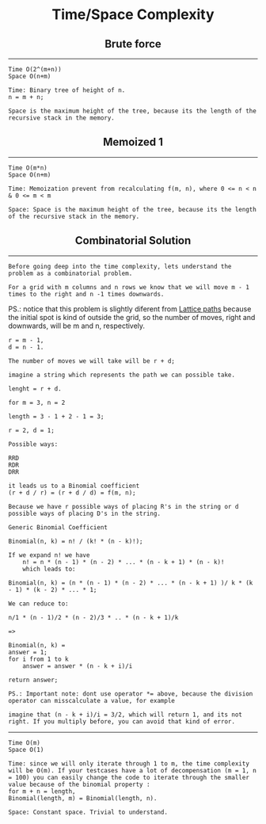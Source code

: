 # <center> Time/Space Complexity</center>


## <center> Brute force </center>
---

    Time O(2^(m+n))
    Space O(n+m) 

    Time: Binary tree of height of n.
    n = m + n; 
                
    Space is the maximum height of the tree, because its the length of the recursive stack in the memory.

## <center> Memoized 1 </center>
---
    Time O(m*n)
    Space O(n+m) 

    Time: Memoization prevent from recalculating f(m, n), where 0 <= n < n & 0 <= m < m 

    Space: Space is the maximum height of the tree, because its the length of the recursive stack in the memory.

## <center> Combinatorial Solution </center>
---

    Before going deep into the time complexity, lets understand the problem as a combinatorial problem.

    For a grid with m columns and n rows we know that we will move m - 1 times to the right and n -1 times downwards.

PS.: notice that this problem is slightly diferent from [Lattice paths](https://projecteuler.net/problem=15) because the initial spot is kind of outside the grid, so the number of moves, right and downwards, will be m and n, respectively.

    r = m - 1,
    d = n - 1.

    The number of moves we will take will be r + d;

    imagine a string which represents the path we can possible take.
    
    lenght = r + d.

    for m = 3, n = 2 

    length = 3 - 1 + 2 - 1 = 3;

    r = 2, d = 1;

    Possible ways:

    RRD
    RDR
    DRR

    it leads us to a Binomial coefficient
    (r + d / r) = (r + d / d) = f(m, n);

    Because we have r possible ways of placing R's in the string or d possible ways of placing D's in the string.

    Generic Binomial Coefficient

    Binomial(n, k) = n! / (k! * (n - k)!);

    If we expand n! we have 
        n! = n * (n - 1) * (n - 2) * ... * (n - k + 1) * (n - k)!
        which leads to:

    Binomial(n, k) = (n * (n - 1) * (n - 2) * ... * (n - k + 1) )/ k * (k - 1) * (k - 2) * ... * 1;

    We can reduce to:

    n/1 * (n - 1)/2 * (n - 2)/3 * .. * (n - k + 1)/k

    =>

    Binomial(n, k) =
    answer = 1;
    for i from 1 to k
        answer = answer * (n - k + i)/i
    
    return answer;

    PS.: Important note: dont use operator *= above, because the division operator can misscalculate a value, for example

    imagine that (n - k + i)/i = 3/2, which will return 1, and its not right. If you multiply before, you can avoid that kind of error.
---

    Time O(m)
    Space O(1) 

    Time: since we will only iterate through 1 to m, the time complexity will be O(m). If your testcases have a lot of decompensation (m = 1, n = 100) you can easily change the code to iterate through the smaller value because of the binomial property :
    for m + n = length,
    Binomial(length, m) = Binomial(length, n).

    Space: Constant space. Trivial to understand.
    
    